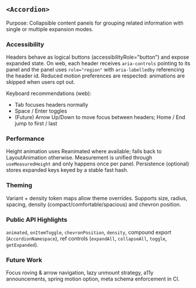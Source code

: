 ## `<Accordion>`

Purpose: Collapsible content panels for grouping related information with single or multiple expansion modes.

### Accessibility
Headers behave as logical buttons (accessibilityRole="button") and expose expanded state. On web, each header receives `aria-controls` pointing to its panel and the panel uses `role="region"` with `aria-labelledby` referencing the header id. Reduced motion preferences are respected: animations are skipped when users opt out.

Keyboard recommendations (web):
- Tab focuses headers normally
- Space / Enter toggles
- (Future) Arrow Up/Down to move focus between headers; Home / End jump to first / last

### Performance
Height animation uses Reanimated where available; falls back to LayoutAnimation otherwise. Measurement is unified through `useMeasuredHeight` and only happens once per panel. Persistence (optional) stores expanded keys keyed by a stable fast hash.

### Theming
Variant + density token maps allow theme overrides. Supports size, radius, spacing, density (compact/comfortable/spacious) and chevron position.

### Public API Highlights
`animated`, `onItemToggle`, `chevronPosition`, `density`, compound export (`AccordionNamespace`), ref controls (`expandAll`, `collapseAll`, `toggle`, `getExpanded`).

### Future Work
Focus roving & arrow navigation, lazy unmount strategy, a11y announcements, spring motion option, meta schema enforcement in CI.
